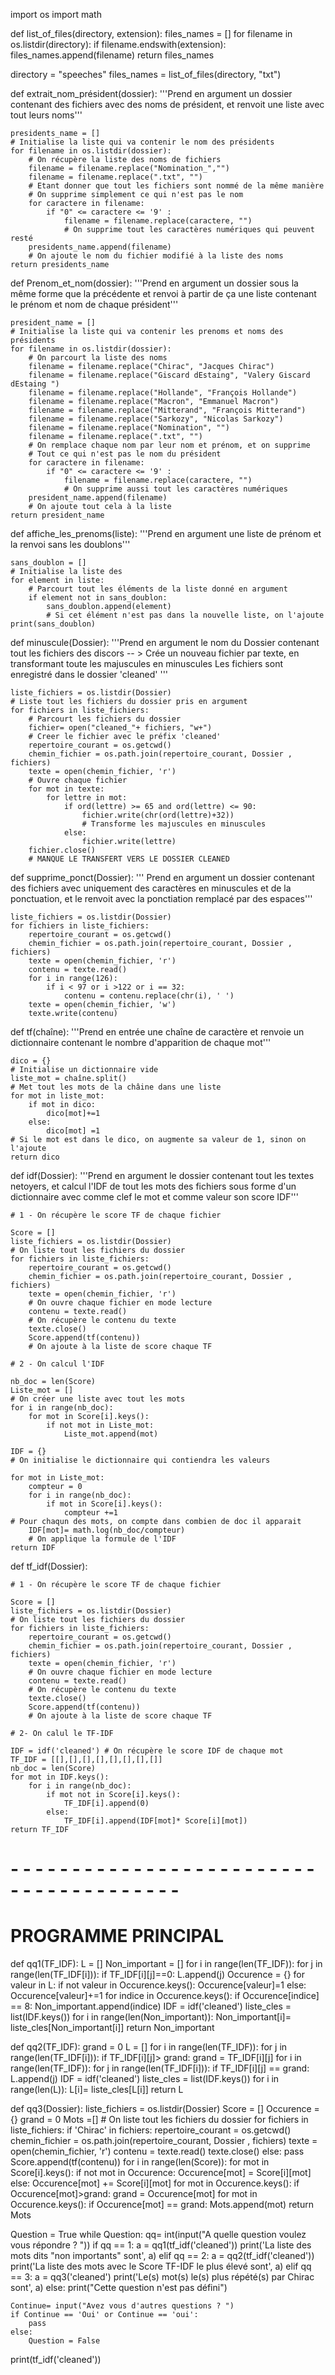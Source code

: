 import os
import math

def list_of_files(directory, extension):
    files_names = []
    for filename in os.listdir(directory):
        if filename.endswith(extension):
            files_names.append(filename)
    return files_names

directory = "speeches"
files_names = list_of_files(directory, "txt")


def extrait_nom_président(dossier):
    '''Prend en argument un dossier contenant des fichiers avec des noms
de président, et renvoit une liste avec tout leurs noms'''

    presidents_name = []
    # Initialise la liste qui va contenir le nom des présidents
    for filename in os.listdir(dossier):
        # On récupère la liste des noms de fichiers
        filename = filename.replace("Nomination_","")
        filename = filename.replace(".txt", "")
        # Etant donner que tout les fichiers sont nommé de la même manière
        # On supprime simplement ce qui n'est pas le nom
        for caractere in filename:
            if "0" <= caractere <= '9' :
                filename = filename.replace(caractere, "")
                # On supprime tout les caractères numériques qui peuvent resté
        presidents_name.append(filename)
        # On ajoute le nom du fichier modifié à la liste des noms
    return presidents_name

def Prenom_et_nom(dossier):
    '''Prend en argument un dossier sous la même forme que la précédente
et renvoi à partir de ça une liste contenant le prénom et nom de chaque président'''
    
    president_name = []
    # Initialise la liste qui va contenir les prenoms et noms des présidents
    for filename in os.listdir(dossier):
        # On parcourt la liste des noms 
        filename = filename.replace("Chirac", "Jacques Chirac")
        filename = filename.replace("Giscard dEstaing", "Valery Giscard dEstaing ")
        filename = filename.replace("Hollande", "François Hollande")
        filename = filename.replace("Macron", "Emmanuel Macron")
        filename = filename.replace("Mitterand", "François Mitterand")
        filename = filename.replace("Sarkozy", "Nicolas Sarkozy")
        filename = filename.replace("Nomination", "")
        filename = filename.replace(".txt", "")
        # On remplace chaque nom par leur nom et prénom, et on supprime 
        # Tout ce qui n'est pas le nom du président
        for caractere in filename:
            if "0" <= caractere <= '9' :
                filename = filename.replace(caractere, "")
                # On supprime aussi tout les caractères numériques
        president_name.append(filename)
        # On ajoute tout cela à la liste
    return president_name

def affiche_les_prenoms(liste):
    '''Prend en argument une liste de prénom et la renvoi sans les doublons'''
    
    sans_doublon = []
    # Initialise la liste des 
    for element in liste:
        # Parcourt tout les éléments de la liste donné en argument
        if element not in sans_doublon:
            sans_doublon.append(element)
            # Si cet élément n'est pas dans la nouvelle liste, on l'ajoute
    print(sans_doublon)


def minuscule(Dossier): 
    '''Prend en argument le nom du Dossier contenant tout les fichiers des discors
    -- > Crée un nouveau fichier par texte, en transformant toute les majuscules en minuscules
    Les fichiers sont enregistré dans le dossier 'cleaned'                 '''
    
    liste_fichiers = os.listdir(Dossier)
    # Liste tout les fichiers du dossier pris en argument
    for fichiers in liste_fichiers:
        # Parcourt les fichiers du dossier 
        fichier= open("cleaned_"+ fichiers, "w+")
        # Creer le fichier avec le préfix 'cleaned'  
        repertoire_courant = os.getcwd()
        chemin_fichier = os.path.join(repertoire_courant, Dossier , fichiers)
        texte = open(chemin_fichier, 'r')
        # Ouvre chaque fichier   
        for mot in texte:
            for lettre in mot:
                if ord(lettre) >= 65 and ord(lettre) <= 90:
                    fichier.write(chr(ord(lettre)+32))
                    # Transforme les majuscules en minuscules
                else:
                    fichier.write(lettre)
        fichier.close()
        # MANQUE LE TRANSFERT VERS LE DOSSIER CLEANED
        

def supprime_ponct(Dossier):
    ''' Prend en argument un dossier contenant des fichiers avec uniquement 
    des caractères en minuscules et de la ponctuation, et le renvoit avec la 
    ponctiation remplacé par des espaces'''
    
    liste_fichiers = os.listdir(Dossier)    
    for fichiers in liste_fichiers:
        repertoire_courant = os.getcwd()
        chemin_fichier = os.path.join(repertoire_courant, Dossier , fichiers)
        texte = open(chemin_fichier, 'r')
        contenu = texte.read()
        for i in range(126):
            if i < 97 or i >122 or i == 32:
                contenu = contenu.replace(chr(i), ' ')
        texte = open(chemin_fichier, 'w')
        texte.write(contenu)

def tf(chaîne):
    '''Prend en entrée une chaîne de caractère et renvoie un dictionnaire
contenant le nombre d'apparition de chaque mot'''
    
    dico = {}
    # Initialise un dictionnaire vide
    liste_mot = chaîne.split()
    # Met tout les mots de la châine dans une liste
    for mot in liste_mot:
        if mot in dico:
            dico[mot]+=1
        else:
            dico[mot] =1
    # Si le mot est dans le dico, on augmente sa valeur de 1, sinon on l'ajoute
    return dico

def idf(Dossier):
    '''Prend en argument le dossier contenant tout les textes netoyers, et
calcul l'IDF de tout les mots des fichiers sous forme d'un dictionnaire avec
comme clef le mot et comme valeur son score IDF'''

    # 1 - On récupère le score TF de chaque fichier

    Score = []
    liste_fichiers = os.listdir(Dossier)
    # On liste tout les fichiers du dossier
    for fichiers in liste_fichiers:
        repertoire_courant = os.getcwd()
        chemin_fichier = os.path.join(repertoire_courant, Dossier , fichiers)
        texte = open(chemin_fichier, 'r')
        # On ouvre chaque fichier en mode lecture
        contenu = texte.read()
        # On récupère le contenu du texte
        texte.close()
        Score.append(tf(contenu))
        # On ajoute à la liste de score chaque TF
    
    # 2 - On calcul l'IDF

    nb_doc = len(Score)
    Liste_mot = []
    # On créer une liste avec tout les mots
    for i in range(nb_doc):
        for mot in Score[i].keys():
            if not mot in Liste_mot:
                Liste_mot.append(mot)

    IDF = {}
    # On initialise le dictionnaire qui contiendra les valeurs
    
    for mot in Liste_mot:
        compteur = 0
        for i in range(nb_doc):
            if mot in Score[i].keys():
                compteur +=1
    # Pour chaqun des mots, on compte dans combien de doc il apparait
        IDF[mot]= math.log(nb_doc/compteur)
        # On applique la formule de l'IDF
    return IDF

def tf_idf(Dossier):
    
    # 1 - On récupère le score TF de chaque fichier

    Score = []
    liste_fichiers = os.listdir(Dossier)
    # On liste tout les fichiers du dossier
    for fichiers in liste_fichiers:
        repertoire_courant = os.getcwd()
        chemin_fichier = os.path.join(repertoire_courant, Dossier , fichiers)
        texte = open(chemin_fichier, 'r')
        # On ouvre chaque fichier en mode lecture
        contenu = texte.read()
        # On récupère le contenu du texte
        texte.close()
        Score.append(tf(contenu))
        # On ajoute à la liste de score chaque TF
    
    # 2- On calul le TF-IDF 
    
    IDF = idf('cleaned') # On récupère le score IDF de chaque mot
    TF_IDF = [[],[],[],[],[],[],[],[]]
    nb_doc = len(Score)
    for mot in IDF.keys():
        for i in range(nb_doc):
            if mot not in Score[i].keys():
                TF_IDF[i].append(0)
            else:
                TF_IDF[i].append(IDF[mot]* Score[i][mot])
    return TF_IDF

# - - - - - - - - - - - - - - - - - - - - - - - - - - - - - - - - - - - - - - - 
# PROGRAMME PRINCIPAL
def qq1(TF_IDF):
    L = []
    Non_important = []
    for i in range(len(TF_IDF)):
        for j in range(len(TF_IDF[i])):
            if TF_IDF[i][j]==0:
                L.append(j)
    Occurence = {}
    for valeur in L:
        if not valeur in Occurence.keys():
            Occurence[valeur]=1
        else:
            Occurence[valeur]+=1
    for indice in Occurence.keys():
        if Occurence[indice] == 8:
            Non_important.append(indice)
    IDF = idf('cleaned')
    liste_cles = list(IDF.keys())
    for i in range(len(Non_important)):
        Non_important[i]= liste_cles[Non_important[i]]
    return Non_important

def qq2(TF_IDF):
    grand = 0
    L = []
    for i in range(len(TF_IDF)):
        for j in range(len(TF_IDF[i])):
            if TF_IDF[i][j]> grand:
                grand = TF_IDF[i][j]
    for i in range(len(TF_IDF)):
        for j in range(len(TF_IDF[i])):
            if TF_IDF[i][j] == grand:
                L.append(j)
    IDF = idf('cleaned')
    liste_cles = list(IDF.keys())
    for i in range(len(L)):
        L[i]= liste_cles[L[i]]
    return L

def qq3(Dossier):
    liste_fichiers = os.listdir(Dossier)
    Score = []
    Occurence = {}
    grand = 0
    Mots =[]
    # On liste tout les fichiers du dossier
    for fichiers in liste_fichiers:
        if 'Chirac' in fichiers:
            repertoire_courant = os.getcwd()
            chemin_fichier = os.path.join(repertoire_courant, Dossier , fichiers)
            texte = open(chemin_fichier, 'r')
            contenu = texte.read()
            texte.close()
        else:
            pass
        Score.append(tf(contenu))
    for i in range(len(Score)):
        for mot in Score[i].keys():
            if not mot in Occurence:
                Occurence[mot] = Score[i][mot]
            else:
                Occurence[mot] += Score[i][mot]
    for mot in Occurence.keys():
        if Occurence[mot]>grand:
            grand = Occurence[mot]
    for mot in Occurence.keys():
        if Occurence[mot] == grand:
            Mots.append(mot)
    return Mots

Question = True
while Question:
    qq= int(input("A quelle question voulez vous répondre ? "))
    if qq == 1:
        a = qq1(tf_idf('cleaned'))
        print('La liste des mots dits "non importants" sont', a)
    elif qq == 2:
        a = qq2(tf_idf('cleaned'))
        print('La liste des mots avec le Score TF-IDF le plus élevé sont', a)
    elif qq == 3:
        a = qq3('cleaned')
        print('Le(s) mot(s) le(s) plus répété(s) par Chirac sont', a)
    else:
        print("Cette question n'est pas défini")  
    
    Continue= input("Avez vous d'autres questions ? ")
    if Continue == 'Oui' or Continue == 'oui':
        pass
    else:
        Question = False   
print(tf_idf('cleaned'))
